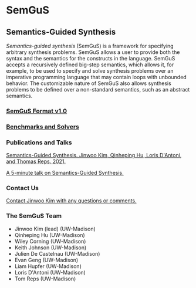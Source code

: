 
# SemGuS

## Semantics-Guided Synthesis

*Semantics-guided synthesis* (SemGuS) is a framework for specifying arbitrary synthesis problems. SemGuS allows a user to provide both the syntax and the semantics for the constructs in the language. SemGuS accepts a recursively defined big-step semantics, which allows it, for example, to be used to specify and solve synthesis problems over an imperative programming language that may contain loops with unbounded behavior. The customizable nature of SemGuS also allows synthesis problems to be defined over a non-standard semantics, such as an abstract semantics.

### [SemGuS Format v1.0](language)

### [Benchmarks and Solvers](solvers)

### Publications and Talks

[Semantics-Guided Synthesis. Jinwoo Kim, Qinheping Hu, Loris D'Antoni, and Thomas Reps. 2021.](https://pages.cs.wisc.edu/~loris/papers/popl21.pdf)

[A 5-minute talk on Semantics-Guided Synthesis.](talks)


### Contact Us

[Contact Jinwoo Kim with any questions or comments.](mailto:pl@cs.wisc.edu)

### The SemGuS Team

- Jinwoo Kim (lead) (UW-Madison)
- Qinheping Hu (UW-Madison)
- Wiley Corning (UW-Madison)
- Keith Johnson (UW-Madison)
- Julien De Castelnau (UW-Madison)
- Evan Geng (UW-Madison)
- Liam Hupfer (UW-Madison)
- Loris D'Antoni (UW-Madison)
- Tom Reps (UW-Madison)

